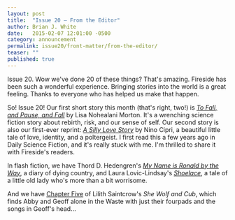 ```yaml
---
layout: post
title:  "Issue 20 — From the Editor"
author: Brian J. White
date:   2015-02-07 12:01:00 -0500
category: announcement
permalink: issue20/front-matter/from-the-editor/
teaser: ""
published: true
---
```


Issue 20. Wow we've done 20 of these things? That's amazing. Fireside has been such a wonderful experience. Bringing stories into the world is a great feeling. Thanks to everyone who has helped us make that happen.  

So! Issue 20! Our first short story this month (that's right, two!) is [_To Fall, and Pause, and Fall_](/issue20/chapter/to-fall-and-pause-and-fall/) by Lisa Nohealani Morton. It's a wrenching science fiction story about rebirth, risk, and our sense of self. Our second story is also our first-ever reprint: [_A Silly Love Story_](/issue20/chapter/a-silly-love-story/) by Nino Cipri, a beautiful little tale of love, identity, and a poltergeist. I first read this a few years ago in Daily Science Fiction, and it's really stuck with me. I'm thrilled to share it with Fireside's readers.

In flash fiction, we have Thord D. Hedengren's [_My Name is Ronald by the Way_](/issue20/chapter/my-name-is-ronald-by-the-way/), a diary of dying country, and Laura Lovic-Lindsay's [_Shoelace_](/issue20/chapter/shoelace/), a tale of a little old lady who's more than a bit worrisome.

And we have [Chapter Five](/issue20/chapter/she-wolf-and-cub-chapter-five/) of Lilith Saintcrow's _She Wolf and Cub_, which finds Abby and Geoff alone in the Waste with just their fourpads and the songs in Geoff's head…
